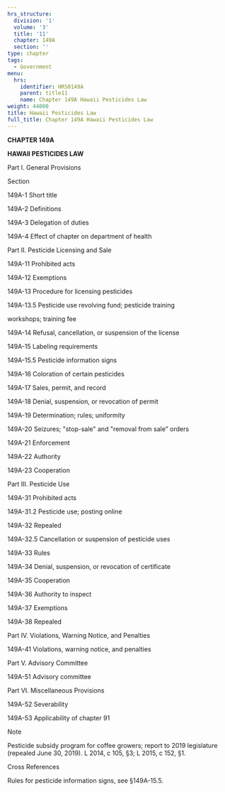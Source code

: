 ```yaml
---
hrs_structure:
  division: '1'
  volume: '3'
  title: '11'
  chapter: 149A
  section: ''
type: chapter
tags:
  - Government
menu:
  hrs:
    identifier: HRS0149A
    parent: title11
    name: Chapter 149A Hawaii Pesticides Law
weight: 44000
title: Hawaii Pesticides Law
full_title: Chapter 149A Hawaii Pesticides Law
---
```

**CHAPTER 149A**

**HAWAII PESTICIDES LAW**

Part I. General Provisions

Section

149A-1 Short title

149A-2 Definitions

149A-3 Delegation of duties

149A-4 Effect of chapter on department of health

Part II. Pesticide Licensing and Sale

149A-11 Prohibited acts

149A-12 Exemptions

149A-13 Procedure for licensing pesticides

149A-13.5 Pesticide use revolving fund; pesticide training

workshops; training fee

149A-14 Refusal, cancellation, or suspension of the license

149A-15 Labeling requirements

149A-15.5 Pesticide information signs

149A-16 Coloration of certain pesticides

149A-17 Sales, permit, and record

149A-18 Denial, suspension, or revocation of permit

149A-19 Determination; rules; uniformity

149A-20 Seizures; "stop-sale" and "removal from sale" orders

149A-21 Enforcement

149A-22 Authority

149A-23 Cooperation

Part III. Pesticide Use

149A-31 Prohibited acts

149A-31.2 Pesticide use; posting online

149A-32 Repealed

149A-32.5 Cancellation or suspension of pesticide uses

149A-33 Rules

149A-34 Denial, suspension, or revocation of certificate

149A-35 Cooperation

149A-36 Authority to inspect

149A-37 Exemptions

149A-38 Repealed

Part IV. Violations, Warning Notice, and Penalties

149A-41 Violations, warning notice, and penalties

Part V. Advisory Committee

149A-51 Advisory committee

Part VI. Miscellaneous Provisions

149A-52 Severability

149A-53 Applicability of chapter 91

Note

Pesticide subsidy program for coffee growers; report to 2019 legislature (repealed June 30, 2019). L 2014, c 105, §3; L 2015, c 152, §1.

<a></a><a>Cross References</a>

Rules for pesticide information signs, see §149A-15.5.